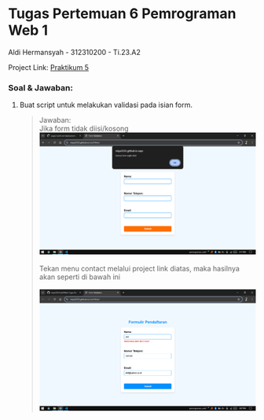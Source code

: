 # Tugas Pertemuan 6 Pemrograman Web 1

Aldi Hermansyah - 312310200 - Ti.23.A2

Project Link: [Praktikum 5](https://miya3333.github.io/Lab5Web/)

### Soal & Jawaban:
1. Buat script untuk melakukan validasi pada isian form. <br>
   > Jawaban: <br>
   > Jika form tidak diisi/kosong <br>
   > <img src="file/Screenshot (433).png" alt="jika form kosong"> <br><br>
   > Tekan menu contact melalui project link diatas, maka hasilnya akan seperti di bawah ini <br><br>
   > <img src="file/Screenshot (429).png" alt="jawaban 1">
